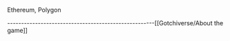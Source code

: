 Ethereum, Polygon








-----------------------------------------------------[[Gotchiverse/About the game]]